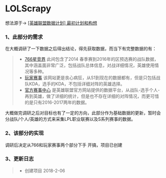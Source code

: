 # LOLScrapy

想法源于-> [[英雄联盟数据计划] 最初计划和构想](http://stringair.xin/?p=824)
### 1、此部分的需求
  在大概调研了一下数据之后得出结论，得先获取数据，而当下有完整数据的有：
   >* [766星竞界](http://lol.766.com/tour/47) 此间包含了2014 春季赛到2016年的区预选赛的战队数据，其中涵盖面非常广泛，包括战队总体信息，对战详细情况，英雄使用情况等多种。
   >* [玩家赛事](http://www.wanplus.com/lol/teamstats) 该网站更是丧心病狂，从S1到现在的数据都有，但是只包括战队KDA，选手的KDA，不包括详细对阵的英雄选择。
   >* [官方赛事中心](http://lpl.qq.com/es/data/) 是英雄联盟官方网站提供的数据平台，从战队-选手个人-再到英雄，做了详细的统计，但是也不存在详细的对阵情况，而更可惜的是只有2016-2017两年的数据。

   大概做完调研之后对目标也有了一定的方向，此部分作为基础数据的更新，暂时会分战队/个人/英雄的方式来采集LPL职业联赛以及S系列赛事的数据。

### 2、该部分的实现
  调研后决定从766和玩家赛事两个部分下手 开搞，项目已创建
### 3、更新日志
> - 创建项目  2018-2-06

